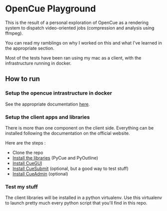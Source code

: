# OpenCue Playground

This is the result of a personal exploration of OpenCue as a rendering system to dispatch video-oriented
jobs (compression and analysis using ffmpeg). 

You can read my ramblings on why I worked on this and what I've learned in the appropriate section.

Most of the tests have been ran using my mac as a client, with the infrastructure running in docker.

## How to run

### Setup the opencue intrastructure in docker

See the appropriate documentation [here](https://github.com/Supernarthur/opencue_playground/docker_infra/README.md).

### Setup the client apps and libraries

There is more than one component on the client side. Everything can be installed following the documentation
on the official website.

Here are the steps :

- Clone the repo
- [Install the libraries](https://www.opencue.io/docs/getting-started/installing-pycue-and-pyoutline/) (PyCue and PyOutline)
- [Install CueGUI](https://www.opencue.io/docs/getting-started/installing-cuegui/)
- [Install CueSubmit](https://www.opencue.io/docs/getting-started/installing-cuesubmit/) (optional, but a good way to test stuff)
- [Install CueAdmin](https://www.opencue.io/docs/getting-started/installing-cueadmin/) (optional)

### Test my stuff

The client libraries will be installed in a python virtualenv. 
Use this virtualenv to launch pretty much every python script that you'll find in this repo.

